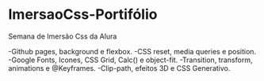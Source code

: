 # ImersaoCss-Portifólio
Semana de Imersão Css da Alura 

-Github pages, background e flexbox.
-CSS reset, media queries e position.
-Google Fonts, Icones, CSS Grid, Calc() e object-fit.
-Transition, transform, animations e @Keyframes.
-Clip-path, efeitos 3D e CSS Generativo.
